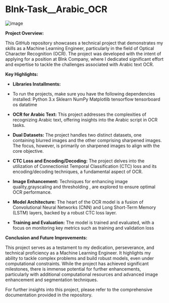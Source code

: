 # Blnk-Task__Arabic_OCR
![image](https://github.com/Mohamed-Sherif-ELBOAIRE/Blnk-Task__Arabic_OCR/assets/127639491/b9b227fd-73e2-4a84-9dce-539e5452d99b)

**Project Overview:**

This GitHub repository showcases a technical project that demonstrates my skills as a Machine Learning Engineer, particularly in the field of Optical Character Recognition (OCR). The project was developed with the intent of applying for a position at Blnk Company, where I dedicated significant effort and expertise to tackle the challenges associated with Arabic text OCR.

**Key Highlights:**
- **Libraries Installments:**
- To run the projects, make sure you have the following dependencies installed:
  Python 3.x
  Sklearn
  NumPy
  Matplotlib
  tensorflow
  tensorboard
  os
  datatime
  
- **OCR for Arabic Text:** This project addresses the complexities of recognizing Arabic text, offering insights into the Arabic script in OCR tasks.

- **Dual Datasets:** The project handles two distinct datasets, one containing blurred images and the other comprising sharpened images. The focus, however, is primarily on sharpened images to align with the core objective.

- **CTC Loss and Encoding/Decoding:** The project delves into the utilization of Connectionist Temporal Classification (CTC) loss and its encoding/decoding techniques, a fundamental aspect of OCR.

- **Image Enhancement:** Techniques for enhancing image quality,grayscaling and thresholding , are explored to ensure optimal OCR performance.

- **Model Architecture:** The heart of the OCR model is a fusion of Convolutional Neural Networks (CNN) and Long Short-Term Memory (LSTM) layers, backed by a robust CTC loss layer.

- **Training and Evaluation:** The model is trained and evaluated, with a focus on monitoring key metrics such as training and validation loss

**Conclusion and Future Improvements:**

This project serves as a testament to my dedication, perseverance, and technical proficiency as a Machine Learning Engineer. It highlights my ability to tackle complex problems and build robust models, even under computational constraints. While the project has achieved significant milestones, there is immense potential for further enhancements, particularly with additional computational resources and advanced image enhancement and segmentation techniques.

For further insights into this project, please refer to the comprehensive documentation provided in the repository.

